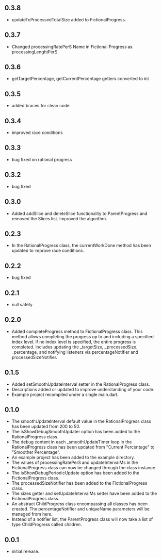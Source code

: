 ## 0.3.8

* updateToProcessedTotalSize added to FictionalProgress.

## 0.3.7

* Changed processingRatePerS Name in Fictional Progress as processingLenghtPerS

## 0.3.6

* getTargetPercentage, getCurrentPercentage getters converted to int

## 0.3.5

* added braces for clean code

## 0.3.4

* improved race conditions

## 0.3.3

* bug fixed on rational progress

## 0.3.2

* bug fixed

## 0.3.0

* Added addSlice and deleteSlice functionality to ParentProgress and removed the Slices list. Improved the algorithm.

## 0.2.3

* In the RationalProgress class, the currentWorkDone method has been updated to improve race conditions.

## 0.2.2

* bug fixed

## 0.2.1

* null safety

## 0.2.0

* Added completeProgress method to FictionalProgress class.
This method allows completing the progress up to and including a specified index level.
If no index level is specified, the entire progress is completed.
Includes updating the _targetSize, _processedSize, _percentage, and notifying listeners via percentageNotifier and processedSizeNotifier.

## 0.1.5

* Added setSmoothUpdateInterval setter in the RationalProgress class.
* Descriptions added or updated to improve understanding of your code.
* Example project recompiled under a single main.dart.

## 0.1.0

* The smoothUpdateInterval default value in the RationalProgress class has been updated from 200 to 50.
* The isShowDebugSmoothUpdater option has been added to the RationalProgress class.
* The debug content in each _smoothUpdateTimer loop in the RationalProgress class has been updated from "Current Percentage" to "Smoother Percentage".
* An example project has been added to the example directory.
* The values of processingRatePerS and updateIntervalMs in the FictionalProgress class can now be changed through the class instance.
* The isShowDebugPeriodicUpdate option has been added to the FictionalProgress class.
* The processedSizeNotifier has been added to the FictionalProgress class.
* The sizes getter and setUpdateIntervalMs setter have been added to the FictionalProgress class.
* An abstract ChildProgress class encompassing all classes has been created. The percentageNotifier and uniqueName parameters will be managed from here.
* Instead of a notifier list, the ParentProgress class will now take a list of type ChildProgress called children.

## 0.0.1

* initial release.
